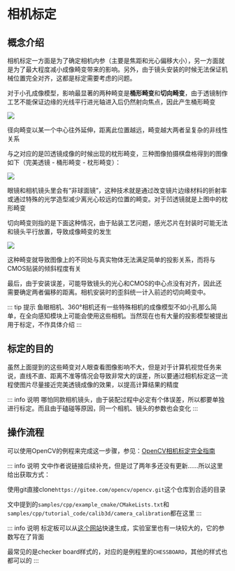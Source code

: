 # 相机标定
## 概念介绍
相机标定一方面是为了确定相机内参（主要是焦距和光心偏移大小），另一方面就是为了最大程度减小成像畸变带来的影响。另外，由于镜头安装的时候无法保证机械位置完全对齐，这都是标定需要考虑的问题。

对于小孔成像模型，影响最显著的两种畸变是**桶形畸变**和**切向畸变**，由于透镜制作工艺不能保证边缘的光线平行进光轴进入后仍然射向焦点，因此产生桶形畸变

![](/barreldistortion.png)

径向畸变以某一个中心往外延伸，距离此位置越远，畸变越大两者呈复杂的非线性关系

与之对应的是凹透镜成像的时候出现的枕形畸变，三种图像拍摄棋盘格得到的图像如下（完美透镜 - 桶形畸变 - 枕形畸变）：

![](/threekindsofdistortion.png)

眼镜和相机镜头里会有“非球面镜”，这种技术就是通过改变镜片边缘材料的折射率或通过特殊的光学造型减少离光心较远的位置的畸变。对于凹透镜就是上图中的枕形畸变

切向畸变则指的是下面这种情况，由于贴装工艺问题，感光芯片在封装时可能无法和镜头平行放置，导致成像畸变的发生

![](/tangentdistortion.png)

这种畸变就导致图像上的不同处与真实物体无法满足简单的投影关系，而将与CMOS贴装的倾斜程度有关

最后，由于安装误差，可能导致镜头的光心和CMOS的中心点没有对齐，因此还需要确定两者偏移的距离。相机安装时的歪斜统一计入前述的切向畸变中。

::: tip 提示
鱼眼相机、360°相机还有一些特殊相机的成像模型不如小孔那么简单，在全向感知模块上可能会使用这些相机。当然现在也有大量的投影模型被提出用于标定，不作具体介绍
:::

## 标定的目的
虽然上面提到的这些畸变对人眼查看图像影响不大，但是对于计算机视觉任务来说，直线不直、距离不准等情况会导致非常大的误差，所以要通过相机标定这一流程使图片尽量接近完美透镜成像的效果，以提高计算结果的精度

::: info 说明
哪怕同款相机镜头，由于装配过程中必定有个体误差，所以都要单独进行标定。而且由于磕碰等原因，同一个相机、镜头的参数也会变化
:::

## 操作流程
可以使用OpenCV的例程来完成这一步骤，参见：[OpenCV相机标定完全指南](https://blog.csdn.net/NeoZng/article/details/122736567)

::: info 说明
文中作者说链接后续补充，但是过了两年多还没有更新……所以这里给出获取方式：

使用git直接clone`https://gitee.com/opencv/opencv.git`这个仓库到合适的目录

文中提到的`samples/cpp/example_cmake/CMakeLists.txt`和`samples/cpp/tutorial_code/calib3d/camera_calibration`都在这里
:::

::: info 说明
标定板可以从[这个网站](https://calib.io/pages/camera-calibration-pattern-generator)快速生成，实验室里也有一块较大的，它的参数写在了背面

最常见的是checker board样式的，对应的是例程里的`CHESSBOARD`，其他的样式也都可以的
:::
